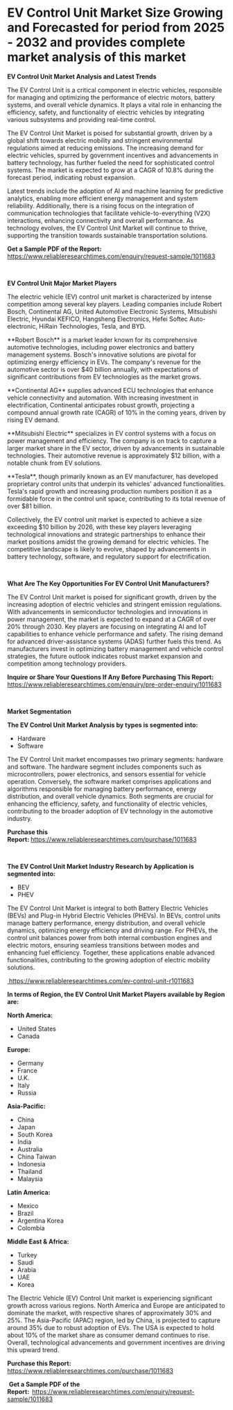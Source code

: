 <p><h1>EV Control Unit Market Size Growing and Forecasted for period from 2025 - 2032 and provides complete market analysis of this market</h1></p><p><strong>EV Control Unit Market Analysis and Latest Trends</strong></p>
<p><p>The EV Control Unit is a critical component in electric vehicles, responsible for managing and optimizing the performance of electric motors, battery systems, and overall vehicle dynamics. It plays a vital role in enhancing the efficiency, safety, and functionality of electric vehicles by integrating various subsystems and providing real-time control.</p><p>The EV Control Unit Market is poised for substantial growth, driven by a global shift towards electric mobility and stringent environmental regulations aimed at reducing emissions. The increasing demand for electric vehicles, spurred by government incentives and advancements in battery technology, has further fueled the need for sophisticated control systems. The market is expected to grow at a CAGR of 10.8% during the forecast period, indicating robust expansion.</p><p>Latest trends include the adoption of AI and machine learning for predictive analytics, enabling more efficient energy management and system reliability. Additionally, there is a rising focus on the integration of communication technologies that facilitate vehicle-to-everything (V2X) interactions, enhancing connectivity and overall performance. As technology evolves, the EV Control Unit Market will continue to thrive, supporting the transition towards sustainable transportation solutions.</p></p>
<p><strong>Get a Sample PDF of the Report:&nbsp;</strong> <a href="https://www.reliableresearchtimes.com/enquiry/request-sample/1011683?utm_campaign=3359&utm_medium=2&utm_source=Github&utm_content=ia&utm_term=18042025&utm_id=ev-control-unit">https://www.reliableresearchtimes.com/enquiry/request-sample/1011683</a></p>
<p>&nbsp;</p>
<p><strong>EV Control Unit Major Market Players</strong></p>
<p><p>The electric vehicle (EV) control unit market is characterized by intense competition among several key players. Leading companies include Robert Bosch, Continental AG, United Automotive Electronic Systems, Mitsubishi Electric, Hyundai KEFICO, Hangsheng Electronics, Hefei Softec Auto-electronic, HiRain Technologies, Tesla, and BYD.</p><p>**Robert Bosch** is a market leader known for its comprehensive automotive technologies, including power electronics and battery management systems. Bosch's innovative solutions are pivotal for optimizing energy efficiency in EVs. The company's revenue for the automotive sector is over $40 billion annually, with expectations of significant contributions from EV technologies as the market grows.</p><p>**Continental AG** supplies advanced ECU technologies that enhance vehicle connectivity and automation. With increasing investment in electrification, Continental anticipates robust growth, projecting a compound annual growth rate (CAGR) of 10% in the coming years, driven by rising EV demand.</p><p>**Mitsubishi Electric** specializes in EV control systems with a focus on power management and efficiency. The company is on track to capture a larger market share in the EV sector, driven by advancements in sustainable technologies. Their automotive revenue is approximately $12 billion, with a notable chunk from EV solutions.</p><p>**Tesla**, though primarily known as an EV manufacturer, has developed proprietary control units that underpin its vehicles' advanced functionalities. Tesla's rapid growth and increasing production numbers position it as a formidable force in the control unit space, contributing to its total revenue of over $81 billion.</p><p>Collectively, the EV control unit market is expected to achieve a size exceeding $10 billion by 2026, with these key players leveraging technological innovations and strategic partnerships to enhance their market positions amidst the growing demand for electric vehicles. The competitive landscape is likely to evolve, shaped by advancements in battery technology, software, and regulatory support for electrification.</p></p>
<p>&nbsp;</p>
<p><strong>What Are The Key Opportunities For EV Control Unit Manufacturers?</strong></p>
<p><p>The EV Control Unit market is poised for significant growth, driven by the increasing adoption of electric vehicles and stringent emission regulations. With advancements in semiconductor technologies and innovations in power management, the market is expected to expand at a CAGR of over 20% through 2030. Key players are focusing on integrating AI and IoT capabilities to enhance vehicle performance and safety. The rising demand for advanced driver-assistance systems (ADAS) further fuels this trend. As manufacturers invest in optimizing battery management and vehicle control strategies, the future outlook indicates robust market expansion and competition among technology providers.</p></p>
<p><strong>Inquire or Share Your Questions If Any Before Purchasing This Report:</strong> <a href="https://www.reliableresearchtimes.com/enquiry/pre-order-enquiry/1011683?utm_campaign=3359&utm_medium=2&utm_source=Github&utm_content=ia&utm_term=18042025&utm_id=ev-control-unit">https://www.reliableresearchtimes.com/enquiry/pre-order-enquiry/1011683</a></p>
<p>&nbsp;</p>
<p><strong>Market Segmentation</strong></p>
<p><strong>The EV Control Unit Market Analysis by types is segmented into:</strong></p>
<p><ul><li>Hardware</li><li>Software</li></ul></p>
<p><p>The EV Control Unit market encompasses two primary segments: hardware and software. The hardware segment includes components such as microcontrollers, power electronics, and sensors essential for vehicle operation. Conversely, the software market comprises applications and algorithms responsible for managing battery performance, energy distribution, and overall vehicle dynamics. Both segments are crucial for enhancing the efficiency, safety, and functionality of electric vehicles, contributing to the broader adoption of EV technology in the automotive industry.</p></p>
<p><strong>Purchase this Report:&nbsp;</strong><a href="https://www.reliableresearchtimes.com/purchase/1011683?utm_campaign=3359&utm_medium=2&utm_source=Github&utm_content=ia&utm_term=18042025&utm_id=ev-control-unit">https://www.reliableresearchtimes.com/purchase/1011683</a></p>
<p>&nbsp;</p>
<p><strong>The EV Control Unit Market Industry Research by Application is segmented into:</strong></p>
<p><ul><li>BEV</li><li>PHEV</li></ul></p>
<p><p>The EV Control Unit Market is integral to both Battery Electric Vehicles (BEVs) and Plug-in Hybrid Electric Vehicles (PHEVs). In BEVs, control units manage battery performance, energy distribution, and overall vehicle dynamics, optimizing energy efficiency and driving range. For PHEVs, the control unit balances power from both internal combustion engines and electric motors, ensuring seamless transitions between modes and enhancing fuel efficiency. Together, these applications enable advanced functionalities, contributing to the growing adoption of electric mobility solutions.</p></p>
<p><a href="https://www.reliableresearchtimes.com/ev-control-unit-r1011683?utm_campaign=3359&utm_medium=2&utm_source=Github&utm_content=ia&utm_term=18042025&utm_id=ev-control-unit">&nbsp;https://www.reliableresearchtimes.com/ev-control-unit-r1011683</a></p>
<p><strong>In terms of Region, the EV Control Unit Market Players available by Region are:</strong></p>
<p>
    <p> <strong> North America: </strong>
        <ul>
            <li>United States</li>
            <li>Canada</li>
        </ul>
        </p> 
    <p> <strong> Europe: </strong>
        <ul>
            <li>Germany</li>
            <li>France</li>
            <li>U.K.</li>
            <li>Italy</li>
            <li>Russia</li>
        </ul>
        </p> 
    <p> <strong> Asia-Pacific: </strong>
        <ul>
            <li>China</li>
            <li>Japan</li>
            <li>South Korea</li>
            <li>India</li>
            <li>Australia</li>
            <li>China Taiwan</li>
            <li>Indonesia</li>
            <li>Thailand</li>
            <li>Malaysia</li>
        </ul>
        </p> 
    <p> <strong> Latin America: </strong>
        <ul>
            <li>Mexico</li>
            <li>Brazil</li>
            <li>Argentina Korea</li>
            <li>Colombia</li>
        </ul>
        </p> 
    <p> <strong> Middle East & Africa: </strong>
        <ul>
            <li>Turkey</li>
            <li>Saudi</li>
            <li>Arabia</li>
            <li>UAE</li>
            <li>Korea</li>
        </ul>
    </p>
    </p>
<p><p>The Electric Vehicle (EV) Control Unit market is experiencing significant growth across various regions. North America and Europe are anticipated to dominate the market, with respective shares of approximately 30% and 25%. The Asia-Pacific (APAC) region, led by China, is projected to capture around 35% due to robust adoption of EVs. The USA is expected to hold about 10% of the market share as consumer demand continues to rise. Overall, technological advancements and government incentives are driving this upward trend.</p></p>
<p><strong>Purchase this Report: </strong><a href="https://www.reliableresearchtimes.com/purchase/1011683?utm_campaign=3359&utm_medium=2&utm_source=Github&utm_content=ia&utm_term=18042025&utm_id=ev-control-unit">https://www.reliableresearchtimes.com/purchase/1011683</a></p>
<p>&nbsp;<strong>Get a Sample PDF of the Report:&nbsp;&nbsp;</strong><a href="https://www.reliableresearchtimes.com/enquiry/request-sample/1011683?utm_campaign=3359&utm_medium=2&utm_source=Github&utm_content=ia&utm_term=18042025&utm_id=ev-control-unit">https://www.reliableresearchtimes.com/enquiry/request-sample/1011683</a></p>
<p><strong></strong></p>
<p><p></p><p></p><p></p></p>